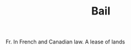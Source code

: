 ---
title: Bail
letter: B
permalink: "/definitions/bail.html"
body: Fr. In French and Canadian law. A lease of lands
published_at: '2018-07-07'
layout: post
---